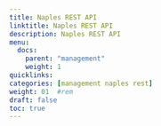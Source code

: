 ```yaml
---
title: Naples REST API
linktitle: Naples REST API
description: Naples REST API
menu:
  docs:
    parent: "management"
    weight: 1
quicklinks:
categories: [management naples rest]
weight: 01	#rem
draft: false
toc: true
---
```

